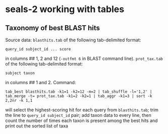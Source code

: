 # seals-2 working with tables
## Taxonomy of best BLAST hits
Source data:
`blasthits.tab` of the following tab-delimited format:
```
query_id subject_id ... score
```
in columns \## 1, 2 and 12 (`-outfmt 6` in BLAST command line).
`prot_tax.tab` of the following tab-delimited format:
```
subject taxon
```
in columns \## 1 and 2.
Command:
```
tab_best blasthits.tab -k1=1 -k2=12 -m=2 | tab_shuffle -l='1,2' | tab_merge -t= prot_tax.tab -k1=2 -k2=1 | tab_aggr -k1=3 | sort -k 2,2nr -k 1,1
```
will select the highest-scoring hit for each query from `blasthits.tab`; trim the line to `query_id subject_id` pair; add taxon data to every line, then count the number of times each taxon is present among the best hits and print out the sorted list of taxa
